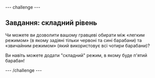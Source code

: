 \--- challenge \---

## Завдання: складний рівень

Чи можете ви дозволити вашому гравцеві обирати між «легким режимом» (в якому задіяні тільки червоні та сині барабани) та «звичайним режимом» (який використовує всі чотири барабани)?

Ви навіть можете додати "складний" режим, в якому буде п'ятий барабан!

\--- /challenge \---